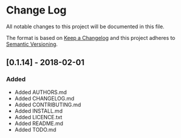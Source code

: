 # Change Log
All notable changes to this project will be documented in this file.

The format is based on [Keep a Changelog](http://keepachangelog.com/) and this project adheres to [Semantic Versioning](http://semver.org/).

## [0.1.14] - 2018-02-01
### Added
- Added AUTHORS.md
- Added CHANGELOG.md
- Added CONTRIBUTING.md
- Added INSTALL.md
- Added LICENCE.txt
- Added README.md
- Added TODO.md
